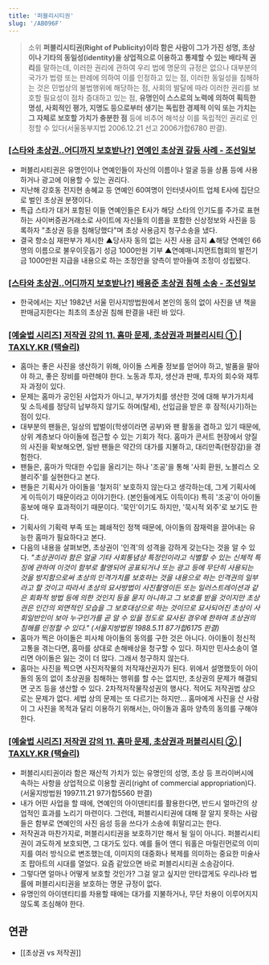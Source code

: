 ```yaml
---
title: '퍼블리시티권'
slug: '/AB096F'
---
```


> 소위 **퍼블리시티권(Right of Publicity)이라 함은 사람이 그가 가진 성명, 초상이나 기타의 동일성(identity)을 상업적으로 이용하고 통제할 수 있는 배타적 권리**를 말하는데, 이러한 권리에 관하여 우리 법에 명문의 규정은 없으나 대부분의 국가가 법령 또는 판례에 의하여 이를 인정하고 있는 점, 이러한 동일성을 침해하는 것은 민법상의 불법행위에 해당하는 점, 사회의 발달에 따라 이러한 권리를 보호할 필요성이 점차 증대하고 있는 점, **유명인이 스스로의 노력에 의하여 획득한 명성, 사회적인 평가, 지명도 등으로부터 생기는 독립한 경제적 이익 또는 가치는 그 자체로 보호할 가치가 충분한 점** 등에 비추어 해석상 이를 독립적인 권리로 인정할 수 있다(서울동부지법 2006.12.21 선고 2006가합6780 판결).

### [[스타와 초상권..어디까지 보호받나?] 연예인 초상권 갈등 사례 - 조선일보](https://www.chosun.com/site/data/html_dir/2009/12/20/2009122000365.html)

- 퍼블리시티권은 유명인이나 연예인들이 자신의 이름이나 얼굴 등을 상품 등에 사용하거나 광고에 이용할 수 있는 권리다.
- 지난해 강호동 전지현 송혜교 등 연예인 60여명이 인터넷사이트 업체 E사에 집단으로 벌인 초상권 분쟁이다.
- 특급 스타가 대거 포함된 이들 연예인들은 E사가 해당 스타의 인기도를 주가로 표현하는 사이버증권거래소로 사이트에 자신들의 이름을 포함한 신상정보와 사진을 등록하자 "초상권 등을 침해당했다"며 초상 사용금지 청구소송을 냈다.
- 결국 항소심 재판부가 제시한 ▲당사자 동의 없는 사진 사용 금지 ▲해당 연예인 66명의 이름으로 불우이웃돕기 성금 1000만원 기부 ▲연예매니지먼트협회의 발전기금 1000만원 지급을 내용으로 하는 조정안을 양측이 받아들여 조정이 성립됐다.

### [[스타와 초상권..어디까지 보호받나?] 배용준 초상권 침해 소송 - 조선일보](https://www.chosun.com/site/data/html_dir/2009/12/20/2009122000360.html)

- 한국에서는 지난 1982년 서울 민사지방법원에서 본인의 동의 없이 사진을 낸 책을 판매금지한다는 최초의 초상권 침해 판결을 내린 바 있다.

### [[예술법 시리즈] 저작권 강의 11. 홈마 문제, 초상권과 퍼블리시티 ① | TAXLY.KR (택슬리)](https://taxly.kr/post/513-%EC%98%88%EC%88%A0%EB%B2%95-%EC%8B%9C%EB%A6%AC%EC%A6%88-%EC%A0%80%EC%9E%91%EA%B6%8C-%EA%B0%95%EC%9D%98-11-%ED%99%88%EB%A7%88-%EB%AC%B8%EC%A0%9C-%EC%B4%88%EC%83%81%EA%B6%8C%EA%B3%BC-%ED%8D%BC%EB%B8%94%EB%A6%AC%EC%8B%9C%ED%8B%B0)

- 홈마는 좋은 사진을 생산하기 위해, 아이돌 스케줄 정보를 얻어야 하고, 발품을 팔아야 하고, 좋은 장비를 마련해야 한다. 노동과 투자, 생산과 판매, 투자의 회수와 재투자 과정이 있다.
- 문제는 홈마가 공인된 사업자가 아니고, 부가가치를 생산한 것에 대해 부가가치세 및 소득세를 정당히 납부하지 않기도 하며(탈세), 선입금을 받은 후 잠적(사기)하는 점이 있다.
- 대부분의 팬들은, 일상의 밥벌이(학생이라면 공부)와 팬 활동을 겸하고 있기 때문에, 상위 계층보다 아이돌에 접근할 수 있는 기회가 적다. 홈마가 콘서트 현장에서 양질의 사진을 확보해오면, 일반 팬들은 약간의 대가를 지불하고, 대리만족(현장감)을 경험한다.
- 팬들은, 홈마가 막대한 수입을 올리기는 하나 '조공'을 통해 '사회 환원, 노블리스 오블리주'를 실현한다고 본다.
- 팬들은 기획사가 아이돌을 '철저히' 보호하지 않는다고 생각하는데, 그게 기획사에게 이득이기 때문이라고 이야기한다. (본인들에게도 이득이다) 특히 '조공'이 아이돌 홍보에 매우 효과적이기 때문이다. '묵인'이기도 하지만, '묵시적 외주'로 보기도 한다.
- 기획사의 기획력 부족 또는 폐쇄적인 정책 때문에, 아이돌의 잠재력을 끌어내는 유능한 홈마가 필요하다고 본다.
- 다음의 내용을 살펴보면, 초상권이 '인격'의 성격을 강하게 갖는다는 것을 알 수 있다. _"초상권이라 함은 얼굴 기타 사회통념상 특정인이라고 식별할 수 있는 신체적 특징에 관하여 이것이 함부로 촬영되어 공표되거나 또는 광고 등에 무단히 사용되는 것을 방지함으로써 초상의 인격가치를 보호하는 것을 내용으로 하는 인격권의 일부라고 할 것이고 따라서 초상의 묘사방법이 사진촬영이든 또는 일러스트레이션과 같은 회화적 방법 등에 의한 것인지 등을 묻지 아니하고 그 보호를 받을 것이지만 초상권은 인간의 외면적인 모습을 그 보호대상으로 하는 것이므로 묘사되어진 초상이 사회일반인이 보아 누구인가를 곧 알 수 있을 정도로 묘사된 경우에 한하여 초상권의 침해를 인정할 수 있다." (서울지방법원 1988.5.11 87가합6175 판결)_
- 홈마가 찍은 아이돌은 피사체 아이돌의 동의를 구한 것은 아니다. 아이돌이 정신적 고통을 겪는다면, 홈마를 상대로 손해배상을 청구할 수 있다. 하지만 민사소송이 열리면 아이돌은 잃는 것이 더 많다. 그래서 청구하지 않는다.
- 홈마는 사진을 찍으면 사진저작물의 저작재산권자가 된다. 위에서 설명했듯이 아이돌의 동의 없이 초상권을 침해하는 행위를 할 수는 없지만, 초상권의 문제가 해결되면 굿즈 등을 생산할 수 있다. 2차적저작물작성권의 행사다. 적어도 저작권법 상으로는 문제가 없다. 세법 상의 문제는 또 다르기는 하지만... 홈마에게 사진을 산 사람이 그 사진을 목적과 달리 이용하기 위해서는, 아이돌과 홈마 양측의 동의를 구해야 한다.

### [[예술법 시리즈] 저작권 강의 11. 홈마 문제, 초상권과 퍼블리시티 ② | TAXLY.KR (택슬리)](https://taxly.kr/post/514-%EC%98%88%EC%88%A0%EB%B2%95-%EC%8B%9C%EB%A6%AC%EC%A6%88-%EC%A0%80%EC%9E%91%EA%B6%8C-%EA%B0%95%EC%9D%98-11-%ED%99%88%EB%A7%88-%EB%AC%B8%EC%A0%9C-%EC%B4%88%EC%83%81%EA%B6%8C%EA%B3%BC-%ED%8D%BC%EB%B8%94%EB%A6%AC%EC%8B%9C%ED%8B%B0--%EC%98%88%EC%88%A0%EB%B2%95-%EC%8B%9C%EB%A6%AC%EC%A6%88-%EC%A0%80%EC%9E%91%EA%B6%8C-%EA%B0%95%EC%9D%98-11-%ED%99%88%EB%A7%88-%EB%AC%B8%EC%A0%9C-%EC%B4%88%EC%83%81%EA%B6%8C%EA%B3%BC-%ED%8D%BC%EB%B8%94%EB%A6%AC%EC%8B%9C%ED%8B%B0-)

- 퍼블리시티권이라 함은 재산적 가치가 있는 유명인의 성명, 초상 등 프라이버시에 속하는 사항을 상업적으로 이용할 권리(right of commercial appropriation)다. (서울지방법원 1997.11.21 97가합5560 판결)
- 내가 어떤 사업을 할 때에, 연예인의 아이덴티티를 활용한다면, 반드시 얼마간의 상업적인 효과를 노리기 마련이다. 그런데, 퍼블리시티권에 대해 잘 알지 못하는 사람들은 함부로 연예인의 사진 음성 등을 쓰다가 소송에 휘말리고는 한다.
- 저작권과 마찬가지로, 퍼블리시티권을 보호하기만 해서 될 일이 아니다. 퍼블리시티권이 과도하게 보호되면, 그 대가도 있다. 예를 들어 앤디 워홀은 마릴린먼로의 이미지를 여러 방식으로 변조했는데, 이미지의 대중화나 복제를 의미하는 중요한 미술사조 팝아트의 시대를 열었다. 요즘 같았으면 바로 퍼블리시티권 소송감이다.
- 그렇다면 얼마나 어떻게 보호할 것인가? 그걸 알고 싶지만 안타깝게도 우리나라 법률에 퍼블리시티권을 보호하는 명문 규정이 없다.
- 유명인의 아이덴티티를 차용할 때에는 대가를 지불하거나, 무단 차용이 이루어지지 않도록 조심해야 한다.

## 연관

- [[초상권 vs 저작권]]
